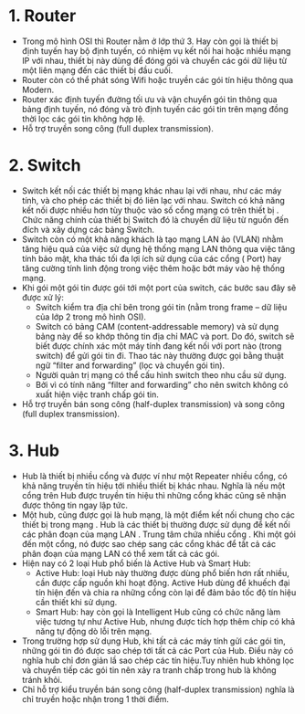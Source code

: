 # 1. Router 
- Trong mô hình OSI thì Router nằm ở lớp thứ 3. Hay còn gọi là thiết bị định tuyến hay bộ định tuyến, có nhiệm vụ kết nối hai hoặc nhiều mạng IP với nhau, thiết bị này dùng để đóng gói và chuyển các gói dữ liệu từ một liên mạng đến các thiết bị đầu cuối.
- Router còn có thể phát sóng Wifi hoặc truyền các gói tín hiệu thông qua Modern. 
- Router xác định tuyến đường tối ưu và vận chuyển gói tin thông qua bảng định tuyến, nó đóng và trò định tuyến các gói tin trên mạng đồng thời lọc các gói tin không hợp lệ. 
- Hỗ trợ truyền song công (full duplex transmission).
# 2. Switch 
- Switch kết nối các thiết bị mạng khác nhau lại với nhau, như các máy tính, và cho phép các thiết bị đó liên lạc với nhau. Switch có khả năng kết nối được nhiều hơn tùy thuộc vào số cổng mạng có trên thiết bị . Chức năng chính của thiết bị Switch đó là chuyển dữ liệu từ nguồn đến đích và xây dựng các bảng Switch.
- Switch còn có một khả năng khách là tạo mạng LAN ảo (VLAN) nhằm tăng hiệu quả của việc sử dụng hệ thống mạng LAN thông qua việc tăng tính bảo mật, kha thác tối đa lợi ích sử dụng của các cổng ( Port) hay tăng cường tính linh động trong việc thêm hoặc bớt máy vào hệ thống mạng.
- Khi gói một gói tin được gói tới một port của switch, các bước sau đây sẽ được xử lý: 
   - Switch kiểm tra địa chỉ bên trong gói tin (nằm trong frame – dữ liệu của lớp 2 trong mô hình OSI). 
   - Switch có bảng CAM (content-addressable memory) và sử dụng bảng này để so khớp thông tin địa chỉ MAC và port. Do đó, switch sẽ biết được chính xác một máy tính đang kết nối với port nào (trong switch) để gửi gói tin đi. Thao tác này thường được gọi bằng thuật ngữ “filter and forwarding” (lọc và chuyển gói tin). 
   - Người quản trị mạng có thể cấu hình switch theo nhu cầu sử dụng.
   - Bởi vì có tính năng “filter and forwarding” cho nên switch không có xuất hiện việc tranh chấp gói tin.
- Hỗ trợ truyền bán song công (half-duplex transmission) và song công (full duplex transmission).
# 3. Hub 
- Hub là thiết bị nhiều cổng và được ví như một Repeater nhiều cổng, có khả năng truyền tín hiệu tới nhiều thiết bị khác nhau. Nghĩa là nếu một cổng trên Hub được truyền tín hiệu thì những cổng khác cũng sẽ nhận được thông tin ngay lập tức.
- Một hub, cũng được gọi là hub mạng, là một điểm kết nối chung cho các thiết bị trong mạng . Hub là các thiết bị thường được sử dụng để kết nối các phân đoạn của mạng LAN . Trung tâm chứa nhiều cổng . Khi một gói đến một cổng, nó được sao chép sang các cổng khác để tất cả các phân đoạn của mạng LAN có thể xem tất cả các gói. 
- Hiện nay có 2 loại Hub phổ biến là Active Hub và Smart Hub: 
  - Active Hub: loại Hub này thường được dùng phổ biến hơn rất nhiều, cần được cấp nguồn khi hoạt động. Active Hub dùng để khuếch đại tín hiện đến và chia ra những cổng còn lại để đảm bảo tốc độ tín hiệu cần thiết khi sử dụng.
  - Smart Hub: hay còn gọi là Intelligent Hub cũng có chức năng làm việc tương tự như Active Hub, nhưng được tích hợp thêm chip có khả năng tự động dò lỗi trên mạng. 
- Trong trường hợp sử dụng Hub, khi tất cả các máy tính gửi các gói tin, những gói tin đó được sao chép tới tất cả các Port của Hub. Điều này có nghĩa hub chỉ đơn giản lầ sao chép các tín hiệu.Tuy nhiên hub không lọc và chuyển tiếp các gói tin nên xảy ra tranh chấp trong hub là không tránh khỏi. 
- Chỉ hỗ trợ kiểu truyền bán song công (half-duplex transmission) nghĩa là chỉ truyền hoặc nhận trong 1 thời điểm.
